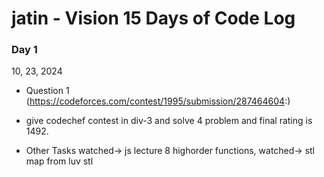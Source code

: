 # jatin - Vision 15 Days of Code Log

### Day 1

10, 23, 2024

- Question 1
  (https://codeforces.com/contest/1995/submission/287464604:)


- give codechef contest in div-3 and solve 4 problem and final rating is 1492.
  
- Other Tasks
  watched-> js lecture 8 highorder functions, 
  watched-> stl map from luv stl
  